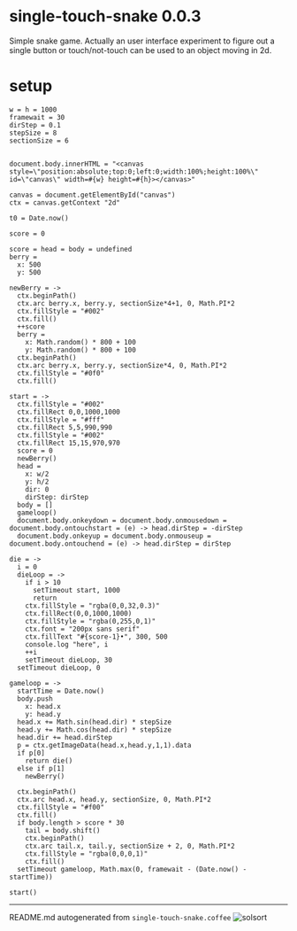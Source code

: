 # single-touch-snake 0.0.3

Simple snake game. Actually an user interface experiment to figure out a single button or touch/not-touch can be used to an object moving in 2d.

# setup

    w = h = 1000
    framewait = 30
    dirStep = 0.1
    stepSize = 8
    sectionSize = 6
    
    
    document.body.innerHTML = "<canvas style=\"position:absolute;top:0;left:0;width:100%;height:100%\" id=\"canvas\" width=#{w} height=#{h}></canvas>"
    
    canvas = document.getElementById("canvas")
    ctx = canvas.getContext "2d"
    
    t0 = Date.now()
    
    score = 0
    
    score = head = body = undefined
    berry =
      x: 500
      y: 500
    
    newBerry = ->
      ctx.beginPath()
      ctx.arc berry.x, berry.y, sectionSize*4+1, 0, Math.PI*2
      ctx.fillStyle = "#002"
      ctx.fill()
      ++score
      berry =
        x: Math.random() * 800 + 100
        y: Math.random() * 800 + 100
      ctx.beginPath()
      ctx.arc berry.x, berry.y, sectionSize*4, 0, Math.PI*2
      ctx.fillStyle = "#0f0"
      ctx.fill()
    
    start = ->
      ctx.fillStyle = "#002"
      ctx.fillRect 0,0,1000,1000
      ctx.fillStyle = "#fff"
      ctx.fillRect 5,5,990,990
      ctx.fillStyle = "#002"
      ctx.fillRect 15,15,970,970
      score = 0
      newBerry()
      head =
        x: w/2
        y: h/2
        dir: 0
        dirStep: dirStep
      body = []
      gameloop()
      document.body.onkeydown = document.body.onmousedown = document.body.ontouchstart = (e) -> head.dirStep = -dirStep
      document.body.onkeyup = document.body.onmouseup = document.body.ontouchend = (e) -> head.dirStep = dirStep
    
    die = ->
      i = 0
      dieLoop = ->
        if i > 10
          setTimeout start, 1000
          return
        ctx.fillStyle = "rgba(0,0,32,0.3)"
        ctx.fillRect(0,0,1000,1000)
        ctx.fillStyle = "rgba(0,255,0,1)"
        ctx.font = "200px sans serif"
        ctx.fillText "#{score-1}•", 300, 500
        console.log "here", i
        ++i
        setTimeout dieLoop, 30
      setTimeout dieLoop, 0
    
    gameloop = ->
      startTime = Date.now()
      body.push
        x: head.x
        y: head.y
      head.x += Math.sin(head.dir) * stepSize
      head.y += Math.cos(head.dir) * stepSize
      head.dir += head.dirStep
      p = ctx.getImageData(head.x,head.y,1,1).data
      if p[0]
        return die()
      else if p[1]
        newBerry()
    
      ctx.beginPath()
      ctx.arc head.x, head.y, sectionSize, 0, Math.PI*2
      ctx.fillStyle = "#f00"
      ctx.fill()
      if body.length > score * 30
        tail = body.shift()
        ctx.beginPath()
        ctx.arc tail.x, tail.y, sectionSize + 2, 0, Math.PI*2
        ctx.fillStyle = "rgba(0,0,0,1)"
        ctx.fill()
      setTimeout gameloop, Math.max(0, framewait - (Date.now() - startTime))
    
    start()
    
    
    

----

README.md autogenerated from `single-touch-snake.coffee` ![solsort](https://ssl.solsort.com/_reputil_rasmuserik_single-touch-snake.png)
